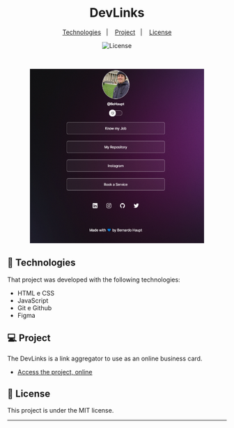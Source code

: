 <h1 align="center"> DevLinks </h1>

<p align="center">
  <a href="#-technologies">Technologies</a>&nbsp;&nbsp;&nbsp;|&nbsp;&nbsp;&nbsp;
  <a href="#-project">Project</a>&nbsp;&nbsp;&nbsp;|&nbsp;&nbsp;&nbsp;
  <a href="#-license">License</a>
</p>

<p align="center">
  <img alt="License" src="https://img.shields.io/static/v1?label=license&message=MIT&color=49AA26&labelColor=000000">
</p>

<br>

<p align="center">
  <img alt="projeto DevLinks" src="imagens/Print-DevLinks.png" width="400" height="400">
</p>

## 🚀 Technologies

That project was developed with the following technologies:

- HTML e CSS
- JavaScript
- Git e Github
- Figma

## 💻 Project

The DevLinks is a link aggregator to use as an online business card.

- [Access the project, online](https://behaupt.github.io/DevLinks/)

## 🔖 License

This project is under the MIT license.

---

